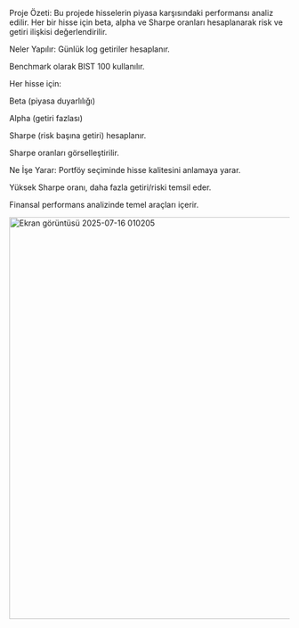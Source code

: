 Proje Özeti:
Bu projede hisselerin piyasa karşısındaki performansı analiz edilir. Her bir hisse için beta, alpha ve Sharpe oranları hesaplanarak risk ve getiri ilişkisi değerlendirilir.

Neler Yapılır:
Günlük log getiriler hesaplanır.

Benchmark olarak BIST 100 kullanılır.

Her hisse için:

Beta (piyasa duyarlılığı)

Alpha (getiri fazlası)

Sharpe (risk başına getiri) hesaplanır.

Sharpe oranları görselleştirilir.

Ne İşe Yarar:
Portföy seçiminde hisse kalitesini anlamaya yarar.

Yüksek Sharpe oranı, daha fazla getiri/riski temsil eder.

Finansal performans analizinde temel araçları içerir.

<img width="1354" height="721" alt="Ekran görüntüsü 2025-07-16 010205" src="https://github.com/user-attachments/assets/82321b51-cdcd-4c1c-ae0e-8de02ed95ec0" />
